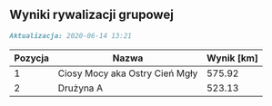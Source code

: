 ## Wyniki rywalizacji grupowej

```markdown
Aktualizacja: 2020-06-14 13:21
```

Pozycja | Nazwa | Wynik [km] |
------------ | -------------  | -------------
 1 |Ciosy Mocy aka Ostry Cień Mgły | 575.92 
 2 |Drużyna A | 523.13